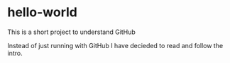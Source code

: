 hello-world
===========

This is a short project to understand GitHub

Instead of just running with GitHub I have decieded to read and follow the intro.
